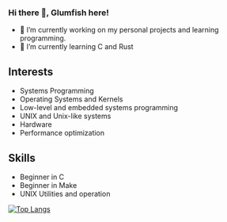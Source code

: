 ### Hi there 👋, Glumfish here!

<!--
**TheRealGlumfish/TheRealGlumfish** is a ✨ _special_ ✨ repository because its `README.md` (this file) appears on your GitHub profile.

Here are some ideas to get you started:
-->
- 🔭 I’m currently working on my personal projects and learning programming.
- 🌱 I’m currently learning C and Rust
<!--
- 👯 I’m looking to collaborate on ...
- 🤔 I’m looking for help with ...
- 💬 Ask me about ...
- 📫 How to reach me: ...
- 😄 Pronouns: ... 
- ⚡ Fun fact: I'm Greek
-->

## Interests

- Systems Programming
- Operating Systems and Kernels
- Low-level and embedded systems programming
- UNIX and Unix-like systems
- Hardware
- Performance optimization

## Skills

- Beginner in C
- Beginner in Make
- UNIX Utilities and operation

[![Top Langs](https://github-readme-stats.vercel.app/api/top-langs/?username=therealglumfish)](https://github.com/TheRealGlumfish/github-readme-stats)

